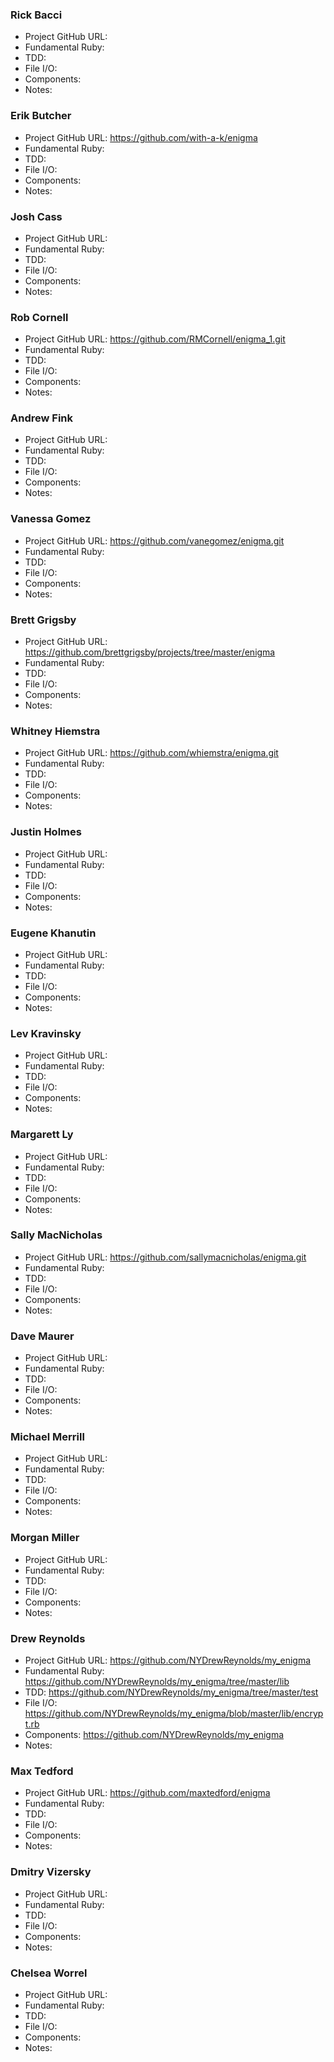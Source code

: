 ### Rick Bacci

* Project GitHub URL:
* Fundamental Ruby:
* TDD:
* File I/O:
* Components:
* Notes:

### Erik Butcher

* Project GitHub URL: https://github.com/with-a-k/enigma
* Fundamental Ruby:
* TDD:
* File I/O:
* Components:
* Notes:

### Josh Cass

* Project GitHub URL:
* Fundamental Ruby:
* TDD:
* File I/O:
* Components:
* Notes:

### Rob Cornell

* Project GitHub URL: https://github.com/RMCornell/enigma_1.git
* Fundamental Ruby:
* TDD:
* File I/O:
* Components:
* Notes:

### Andrew Fink

* Project GitHub URL:
* Fundamental Ruby:
* TDD:
* File I/O:
* Components:
* Notes:

### Vanessa Gomez

* Project GitHub URL: https://github.com/vanegomez/enigma.git
* Fundamental Ruby:
* TDD:
* File I/O:
* Components:
* Notes:

### Brett Grigsby

* Project GitHub URL: https://github.com/brettgrigsby/projects/tree/master/enigma
* Fundamental Ruby:
* TDD:
* File I/O:
* Components:
* Notes:

### Whitney Hiemstra

* Project GitHub URL: https://github.com/whiemstra/enigma.git
* Fundamental Ruby:
* TDD:
* File I/O:
* Components:
* Notes:

### Justin Holmes

* Project GitHub URL:
* Fundamental Ruby:
* TDD:
* File I/O:
* Components:
* Notes:

### Eugene Khanutin

* Project GitHub URL:
* Fundamental Ruby:
* TDD:
* File I/O:
* Components:
* Notes:

### Lev Kravinsky

* Project GitHub URL:
* Fundamental Ruby:
* TDD:
* File I/O:
* Components:
* Notes:

### Margarett Ly

* Project GitHub URL:
* Fundamental Ruby:
* TDD:
* File I/O:
* Components:
* Notes:

### Sally MacNicholas

* Project GitHub URL: https://github.com/sallymacnicholas/enigma.git
* Fundamental Ruby:
* TDD:
* File I/O:
* Components:
* Notes:

### Dave Maurer

* Project GitHub URL:
* Fundamental Ruby:
* TDD:
* File I/O:
* Components:
* Notes:

### Michael Merrill

* Project GitHub URL:
* Fundamental Ruby:
* TDD:
* File I/O:
* Components:
* Notes:

### Morgan Miller

* Project GitHub URL:
* Fundamental Ruby:
* TDD:
* File I/O:
* Components:
* Notes:

### Drew Reynolds

* Project GitHub URL: https://github.com/NYDrewReynolds/my_enigma
* Fundamental Ruby: https://github.com/NYDrewReynolds/my_enigma/tree/master/lib
* TDD: https://github.com/NYDrewReynolds/my_enigma/tree/master/test
* File I/O: https://github.com/NYDrewReynolds/my_enigma/blob/master/lib/encrypt.rb
* Components: https://github.com/NYDrewReynolds/my_enigma
* Notes: 

### Max Tedford

* Project GitHub URL: https://github.com/maxtedford/enigma
* Fundamental Ruby:
* TDD:
* File I/O:
* Components:
* Notes:

### Dmitry Vizersky

* Project GitHub URL:
* Fundamental Ruby:
* TDD:
* File I/O:
* Components:
* Notes:

### Chelsea Worrel

* Project GitHub URL:
* Fundamental Ruby:
* TDD:
* File I/O:
* Components:
* Notes:

